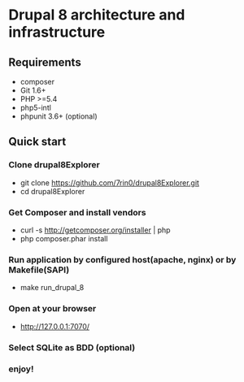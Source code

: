 # Drupal 8 architecture and infrastructure

## Requirements

* composer
* Git 1.6+
* PHP >=5.4
* php5-intl
* phpunit 3.6+ (optional)

## Quick start

### Clone drupal8Explorer
- git clone https://github.com/7rin0/drupal8Explorer.git
- cd drupal8Explorer

### Get Composer and install vendors
- curl -s http://getcomposer.org/installer | php
- php composer.phar install

###  Run application by configured host(apache, nginx) or by Makefile(SAPI)
- make run_drupal_8 

###  Open at your browser 
- http://127.0.0.1:7070/

###  Select SQLite as BDD (optional)

###  enjoy!

